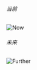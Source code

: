 ###### 当前

![Now](/home/lightbee/Projects/zplan/TSEnv/Issue/Now.png)

###### 未来

![Further](/home/lightbee/Projects/zplan/TSEnv/Issue/Further.png)

